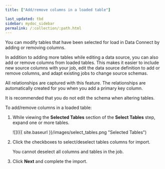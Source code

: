 ```yaml
---
title: ["Add/remove columns in a loaded table"]

last_updated: tbd
sidebar: mydoc_sidebar
permalink: /:collection/:path.html
---
```

You can modify tables that have been selected for load in Data Connect by adding or removing columns.

In addition to adding more tables while editing a data source, you can also add or remove columns from loaded tables. This makes it easier to include new source columns with your job, edit the data source definition to add or remove columns, and adapt existing jobs to change source schemas.

All relationships are captured with this feature. The relationships are automatically created for you when you add a primary key column.

It is recommended that you do not edit the schema when altering tables.

To add/remove columns in a loaded table:

1. While viewing the **Selected Tables** section of the **Select Tables** step, expand one or more tables.

     ![]({{ site.baseurl }}/images/select_tables.png "Selected Tables")

2. Click the checkboxes to select/deselect tables columns for import.

    You cannot deselect all columns and tables in the job.

3. Click **Next** and complete the import.
